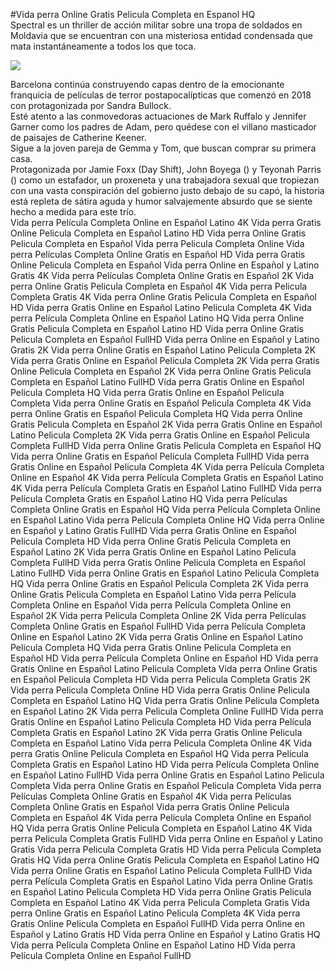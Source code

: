 #Vida perra Online Gratis Pelicula Completa en Espanol HQ  
Spectral es un thriller de acción militar sobre una tropa de soldados  en Moldavia que se encuentran con una misteriosa entidad condensada que mata instantáneamente a todos los que toca.  
  
[![](https://i.imgur.com/qSNzIqt.png)](https://movie.rssnews.media/SEuJyve.php)  
  
 Barcelona continúa construyendo capas dentro de la emocionante franquicia de películas de terror postapocalípticas que comenzó en 2018 con  protagonizada por Sandra Bullock.  
Esté atento a las conmovedoras actuaciones de Mark Ruffalo y Jennifer Garner como los padres de Adam, pero quédese con el villano masticador de paisajes de Catherine Keener.  
Sigue a la joven pareja de Gemma y Tom, que buscan comprar su primera casa.  
Protagonizada por Jamie Foxx (Day Shift), John Boyega () y Teyonah Parris () como un estafador, un proxeneta y una trabajadora sexual que tropiezan con una vasta conspiración del gobierno justo debajo de su capó, la historia está repleta de sátira aguda y humor salvajemente absurdo que se siente hecho a medida para este trío.  
Vida perra Película Completa Online en Español Latino 4K
Vida perra Gratis Online Pelicula Completa en Español Latino HD
Vida perra Online Gratis Pelicula Completa en Español
Vida perra Pelicula Completa Online
Vida perra Películas Completa Online Gratis en Español HD
Vida perra Gratis Online Pelicula Completa en Español
Vida perra Online en Español y Latino Gratis 4K
Vida perra Películas Completa Online Gratis en Español 2K
Vida perra Online Gratis Pelicula Completa en Español 4K
Vida perra Pelicula Completa Gratis 4K
Vida perra Online Gratis Pelicula Completa en Español HD
Vida perra Gratis Online en Español Latino Pelicula Completa 4K
Vida perra Película Completa Online en Español Latino HQ
Vida perra Online Gratis Pelicula Completa en Español Latino HD
Vida perra Online Gratis Pelicula Completa en Español FullHD
Vida perra Online en Español y Latino Gratis 2K
Vida perra Online Gratis en Español Latino Pelicula Completa 2K
Vida perra Gratis Online en Español Pelicula Completa 2K
Vida perra Gratis Online Pelicula Completa en Español 2K
Vida perra Online Gratis Pelicula Completa en Español Latino FullHD
Vida perra Gratis Online en Español Pelicula Completa HQ
Vida perra Gratis Online en Español Pelicula Completa
Vida perra Online Gratis en Español Pelicula Completa 4K
Vida perra Online Gratis en Español Pelicula Completa HQ
Vida perra Online Gratis Pelicula Completa en Español 2K
Vida perra Gratis Online en Español Latino Pelicula Completa 2K
Vida perra Gratis Online en Español Pelicula Completa FullHD
Vida perra Online Gratis Pelicula Completa en Español HQ
Vida perra Online Gratis en Español Pelicula Completa FullHD
Vida perra Gratis Online en Español Pelicula Completa 4K
Vida perra Película Completa Online en Español 4K
Vida perra Película Completa Gratis en Español Latino 4K
Vida perra Película Completa Gratis en Español Latino FullHD
Vida perra Película Completa Gratis en Español Latino HQ
Vida perra Películas Completa Online Gratis en Español HQ
Vida perra Película Completa Online en Español Latino
Vida perra Pelicula Completa Online HQ
Vida perra Online en Español y Latino Gratis FullHD
Vida perra Gratis Online en Español Pelicula Completa HD
Vida perra Online Gratis Pelicula Completa en Español Latino 2K
Vida perra Gratis Online en Español Latino Pelicula Completa FullHD
Vida perra Gratis Online Pelicula Completa en Español Latino FullHD
Vida perra Online Gratis en Español Latino Pelicula Completa HQ
Vida perra Online Gratis en Español Pelicula Completa 2K
Vida perra Online Gratis Pelicula Completa en Español Latino
Vida perra Película Completa Online en Español
Vida perra Película Completa Online en Español 2K
Vida perra Pelicula Completa Online 2K
Vida perra Películas Completa Online Gratis en Español FullHD
Vida perra Película Completa Online en Español Latino 2K
Vida perra Gratis Online en Español Latino Pelicula Completa HQ
Vida perra Gratis Online Pelicula Completa en Español HD
Vida perra Película Completa Online en Español HD
Vida perra Gratis Online en Español Latino Pelicula Completa
Vida perra Online Gratis en Español Pelicula Completa HD
Vida perra Pelicula Completa Gratis 2K
Vida perra Pelicula Completa Online HD
Vida perra Gratis Online Pelicula Completa en Español Latino HQ
Vida perra Gratis Online Pelicula Completa en Español Latino 2K
Vida perra Pelicula Completa Online FullHD
Vida perra Gratis Online en Español Latino Pelicula Completa HD
Vida perra Película Completa Gratis en Español Latino 2K
Vida perra Gratis Online Pelicula Completa en Español Latino
Vida perra Pelicula Completa Online 4K
Vida perra Gratis Online Pelicula Completa en Español HQ
Vida perra Película Completa Gratis en Español Latino HD
Vida perra Película Completa Online en Español Latino FullHD
Vida perra Online Gratis en Español Latino Pelicula Completa
Vida perra Online Gratis en Español Pelicula Completa
Vida perra Películas Completa Online Gratis en Español 4K
Vida perra Películas Completa Online Gratis en Español
Vida perra Gratis Online Pelicula Completa en Español 4K
Vida perra Película Completa Online en Español HQ
Vida perra Gratis Online Pelicula Completa en Español Latino 4K
Vida perra Pelicula Completa Gratis FullHD
Vida perra Online en Español y Latino Gratis
Vida perra Pelicula Completa Gratis HD
Vida perra Pelicula Completa Gratis HQ
Vida perra Online Gratis Pelicula Completa en Español Latino HQ
Vida perra Online Gratis en Español Latino Pelicula Completa FullHD
Vida perra Película Completa Gratis en Español Latino
Vida perra Online Gratis en Español Latino Pelicula Completa HD
Vida perra Online Gratis Pelicula Completa en Español Latino 4K
Vida perra Pelicula Completa Gratis
Vida perra Online Gratis en Español Latino Pelicula Completa 4K
Vida perra Gratis Online Pelicula Completa en Español FullHD
Vida perra Online en Español y Latino Gratis HD
Vida perra Online en Español y Latino Gratis HQ
Vida perra Película Completa Online en Español Latino HD
Vida perra Película Completa Online en Español FullHD